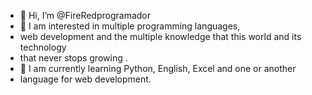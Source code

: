- 👋 Hi, I’m @FireRedprogramador
- 👀 I am interested in multiple programming languages,
- web development and the multiple knowledge that this world and its technology
- that never stops growing .
- 🌱 I am currently learning Python, English, Excel and one or another
- language for web development.

<!---
FireRedprogramador/FireRedprogramador is a ✨ special ✨ repository because its `README.md` (this file) appears on your GitHub profile.
You can click the Preview link to take a look at your changes.
--->
